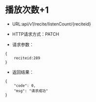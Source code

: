 # 播放次数+1

- URL:api/v1/recite/listenCount/{reciteid}

- HTTP请求方式：PATCH
   
- 请求参数：
 
```
{
    reciteid:289
}
```

- 返回结果：

```
{
    "code": 0,
    "msg": "请求成功"
}

```

